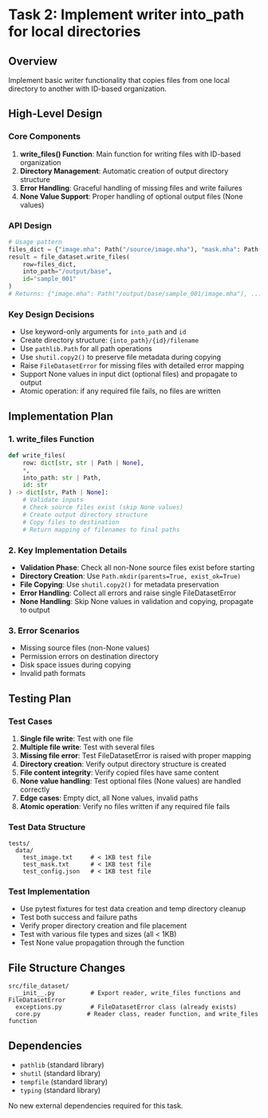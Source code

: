 # Task 2: Implement writer into_path for local directories

## Overview
Implement basic writer functionality that copies files from one local directory to another with ID-based organization.

## High-Level Design

### Core Components
1. **write_files() Function**: Main function for writing files with ID-based organization
2. **Directory Management**: Automatic creation of output directory structure
3. **Error Handling**: Graceful handling of missing files and write failures
4. **None Value Support**: Proper handling of optional output files (None values)

### API Design
```python
# Usage pattern
files_dict = {"image.mha": Path("/source/image.mha"), "mask.mha": Path("/source/mask.mha")}
result = file_dataset.write_files(
    row=files_dict, 
    into_path="/output/base",
    id="sample_001"
)
# Returns: {"image.mha": Path("/output/base/sample_001/image.mha"), ...}
```

### Key Design Decisions
- Use keyword-only arguments for `into_path` and `id`
- Create directory structure: `{into_path}/{id}/filename`
- Use `pathlib.Path` for all path operations
- Use `shutil.copy2()` to preserve file metadata during copying
- Raise `FileDatasetError` for missing files with detailed error mapping
- Support None values in input dict (optional files) and propagate to output
- Atomic operation: if any required file fails, no files are written

## Implementation Plan

### 1. write_files Function
```python
def write_files(
    row: dict[str, str | Path | None], 
    *, 
    into_path: str | Path, 
    id: str
) -> dict[str, Path | None]:
    # Validate inputs
    # Check source files exist (skip None values)
    # Create output directory structure
    # Copy files to destination
    # Return mapping of filenames to final paths
```

### 2. Key Implementation Details
- **Validation Phase**: Check all non-None source files exist before starting
- **Directory Creation**: Use `Path.mkdir(parents=True, exist_ok=True)`
- **File Copying**: Use `shutil.copy2()` for metadata preservation
- **Error Handling**: Collect all errors and raise single FileDatasetError
- **None Handling**: Skip None values in validation and copying, propagate to output

### 3. Error Scenarios
- Missing source files (non-None values)
- Permission errors on destination directory
- Disk space issues during copying
- Invalid path formats

## Testing Plan

### Test Cases
1. **Single file write**: Test with one file
2. **Multiple file write**: Test with several files  
3. **Missing file error**: Test FileDatasetError is raised with proper mapping
4. **Directory creation**: Verify output directory structure is created
5. **File content integrity**: Verify copied files have same content
6. **None value handling**: Test optional files (None values) are handled correctly
7. **Edge cases**: Empty dict, all None values, invalid paths
8. **Atomic operation**: Verify no files written if any required file fails

### Test Data Structure
```
tests/
  data/
    test_image.txt     # < 1KB test file
    test_mask.txt      # < 1KB test file
    test_config.json   # < 1KB test file
```

### Test Implementation
- Use pytest fixtures for test data creation and temp directory cleanup
- Test both success and failure paths
- Verify proper directory creation and file placement
- Test with various file types and sizes (all < 1KB)
- Test None value propagation through the function

## File Structure Changes
```
src/file_dataset/
  __init__.py          # Export reader, write_files functions and FileDatasetError
  exceptions.py        # FileDatasetError class (already exists)
  core.py             # Reader class, reader function, and write_files function
```

## Dependencies
- `pathlib` (standard library)
- `shutil` (standard library) 
- `tempfile` (standard library)
- `typing` (standard library)

No new external dependencies required for this task.